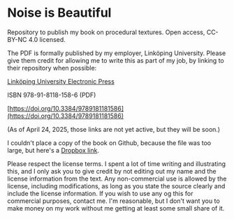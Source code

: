 # Noise is Beautiful
Repository to publish my book on procedural textures. Open access, CC-BY-NC 4.0 licensed.

The PDF is formally published by my employer, Linköping University. Please give them credit for allowing me to write this as part of my job, by linking to their repository when possible:

[Linköping University Electronic Press](http://ep.liu.se)

ISBN 978-91-8118-158-6 (PDF)

[https://doi.org/10.3384/9789181181586](https://doi.org/10.3384/9789181181586)

(As of April 24, 2025, those links are not yet active, but they will be soon.)

I couldn't place a copy of the book on Github, because the file was too large, but here's a [Dropbox link](https://www.dropbox.com/scl/fi/b8rt7kxn8v4swaabiecyb/procedural_patterns.pdf?rlkey=7jqnigdyds7rkxo6w6e9452op&dl=0). 

Please respect the license terms. I spent a lot of time writing and illustrating this, and I only ask you to give credit by not editing out my name and the license information from the text. Any non-commercial use is allowed by the license, including modifications, as long as you state the source clearly and include the license information. If you wish to use any og this for commercial purposes, contact me. I'm reasonable, but I don't want you to make money on my work without me getting at least some small share of it.
